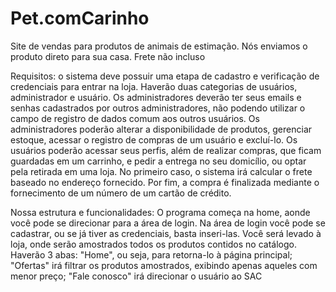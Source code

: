 # Pet.comCarinho
Site de vendas para produtos de animais de estimação. Nós enviamos o produto direto para sua casa. Frete não incluso

Requisitos: o sistema deve possuir uma etapa de cadastro e verificação de credenciais para entrar na loja. Haverão duas categorias de usuários, administrador e usuário. Os administradores deverão ter seus emails e senhas cadastrados por outros administradores, não podendo utilizar o campo de registro de dados comum aos outros usuários. 
Os administradores poderão alterar a disponibilidade de produtos, gerenciar estoque, acessar o registro de compras de um usuário e excluí-lo. 
Os usuários poderão acessar seus perfis, além de realizar compras, que ficam guardadas em um carrinho, e pedir a entrega no seu domicílio, ou optar pela retirada em uma loja. No primeiro caso, o sistema irá calcular o frete baseado no endereço fornecido. Por fim, a compra é finalizada mediante o fornecimento de um número de um cartão de crédito.

Nossa estrutura e funcionalidades:
O programa começa na home, aonde você pode se direcionar para a área de login. Na área de login você pode se cadastrar, ou se já tiver as credenciais, basta inseri-las. Você será levado à loja, onde serão amostrados todos os produtos contidos no catálogo. Haverão 3 abas:
"Home", ou seja, para retorna-lo à página principal;
"Ofertas" irá filtrar os produtos amostrados, exibindo apenas aqueles com menor preço;
"Fale conosco" irá direcionar o usuário ao SAC 
